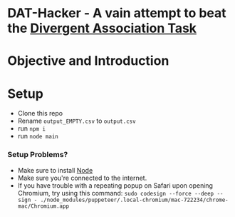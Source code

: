 # DAT-Hacker - A vain attempt to beat the [Divergent Association Task](https://www.datcreativity.com/)
# Objective and Introduction


# Setup
- Clone this repo
- Rename `output_EMPTY.csv` to `output.csv`
- run `npm i`
- run `node main`

### Setup Problems?
- Make sure to install [Node](https://nodejs.org/en/download/)
- Make sure you're connected to the internet.
- If you have trouble with a repeating popup on Safari upon opening Chromium, try using this command:
`sudo codesign --force --deep --sign - ./node_modules/puppeteer/.local-chromium/mac-722234/chrome-mac/Chromium.app`
